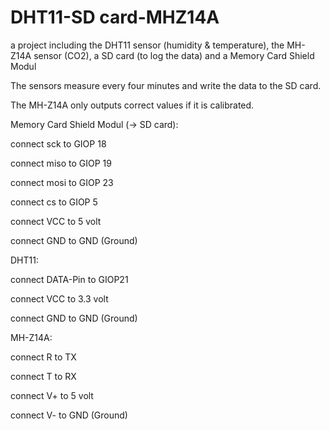# DHT11-SD card-MHZ14A
a project including the DHT11 sensor (humidity & temperature), the MH-Z14A sensor (CO2), a SD card (to log the data) and a Memory Card Shield Modul

The sensors measure every four minutes and write the data to the SD card.

The MH-Z14A only outputs correct values if it is calibrated.


Memory Card Shield Modul (→ SD card):

connect sck to GIOP 18

connect miso to GIOP 19

connect mosi to GIOP 23

connect cs to GIOP 5

connect VCC to 5 volt

connect GND to GND (Ground)


DHT11:

connect DATA-Pin to GIOP21

connect VCC to 3.3 volt

connect GND to GND (Ground)


MH-Z14A:

connect R to TX

connect T to RX

connect V+ to 5 volt 

connect V- to GND (Ground)
